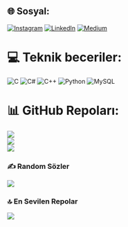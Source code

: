 
## 🌐 Sosyal:
[![Instagram](https://img.shields.io/badge/Instagram-%23E4405F.svg?logo=Instagram&logoColor=white)](https://instagram.com/hasanmartt) [![LinkedIn](https://img.shields.io/badge/LinkedIn-%230077B5.svg?logo=linkedin&logoColor=white)](https://linkedin.com/in/hasanmart) [![Medium](https://img.shields.io/badge/Medium-12100E?logo=medium&logoColor=white)](https://medium.com/@@hasanmartt) 

# 💻 Teknik beceriler:
![C](https://img.shields.io/badge/c-%2300599C.svg?style=for-the-badge&logo=c&logoColor=white) ![C#](https://img.shields.io/badge/c%23-%23239120.svg?style=for-the-badge&logo=csharp&logoColor=white) ![C++](https://img.shields.io/badge/c++-%2300599C.svg?style=for-the-badge&logo=c%2B%2B&logoColor=white) ![Python](https://img.shields.io/badge/python-3670A0?style=for-the-badge&logo=python&logoColor=ffdd54) ![MySQL](https://img.shields.io/badge/mysql-%2300000f.svg?style=for-the-badge&logo=mysql&logoColor=white)
# 📊 GitHub Repoları:
![](https://github-readme-stats.vercel.app/api?username=hasanmart&theme=tokyonight&hide_border=false&include_all_commits=true&count_private=false)<br/>
![](https://github-readme-streak-stats.herokuapp.com/?user=hasanmart&theme=tokyonight&hide_border=false)<br/>
![](https://github-readme-stats.vercel.app/api/top-langs/?username=hasanmart&theme=tokyonight&hide_border=false&include_all_commits=true&count_private=false&layout=compact)

### ✍️ Random Sözler
![](https://quotes-github-readme.vercel.app/api?type=vetical&theme=tokyonight)

### 🔝 En Sevilen Repolar
![](https://github-contributor-stats.vercel.app/api?username=hasanmart&limit=5&theme=tokyonight&combine_all_yearly_contributions=true)

